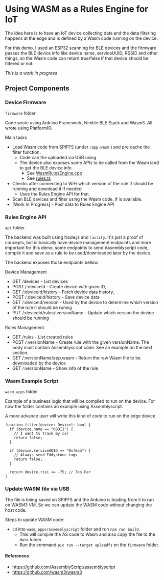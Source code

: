 # Using WASM as a Rules Engine for IoT

The idea here is to have an IoT device collecting data and the data filtering happens at the edge and is defined by a Wasm code running on the device.

For this demo, I used an ESP32 scanning for BLE devices and the firmware passes the BLE device info like device name, serviceUUID, RSSID and other things, so the Wasm code can return true/false if that device should be filtered or not.

_This is a work in progress_

## Project Components

### Device Firmware

`firmware` folder

Code wrote using Arduino Framework, Nimble BLE Stack and Wasm3. All wrote using PlatformIO.

Main tasks

- Load Wasm code from SPIFFS (under `/app.wasm` ) and pre cache the filter function.
  - Code can the uploaded via USB using
  - The device also exposes some APIs to be called from the Wasm land to get the BLE device info
    - See [WasmRulesEngine.cpp](firmware/src/WasmRulesEngine.cpp#74)
    - See [rules.ts](wasm_apps/assemblyscript/rules.ts)
- Checks after connecting to WiFi which version of the rule if should be running and download it if needed
  - Uses the Rules Engine API for that.
- Scan BLE devices and filter using the Wasm code, if is available.
- [Work In Progress] - Post data to Rules Engine API

### Rules Engine API

`api` folder

The backend was built using Node.js and `fastify`. It's just a proof of concepts, but is basically have device management endpoints and more important for this demo, some endpoints to send Assemblyscript code, compile it and save as a rule to be used/downloaded later by the device.

The backend exposes those endpoints bellow.

Device Management

- GET /devices - List devices
- POST /:deviceId - Create device with given ID,
- GET /:deviceId/history - Fetch device data history,
- POST /:deviceId/history - Save device data
- GET /:deviceId/version - Used by the device to determine which version of the rule it should be runnig
- PUT /:deviceId/rules/:versionName - Update which version the device should be running

Rules Management

- GET /rules - List created rules
- POST /:versionName - Create rule with the given versionName. The body must contain Assemblyscript code. See an example on the next section.
- GET /:versionName/app.wasm - Return the raw Wasm file to be downloaded by the device
- GET /:versionName - Show info of the rule

### Wasm Example Script

`wasm_apps` folder

Example of a business logic that will be compiled to run on the device. For now the folder contains an example using Assemblyscript.

A more advance user will write this kind of code to run on the edge device.

```
function filter(device: Device): bool {
  if (device.name == "OBDII") {
    // I want to track my car
    return false;
  }

  if (device.serviceUUID == "0xfeaa") {
    // Always send Eddystone tags
    return false;
  }

  return device.rssi <= -75; // Too Far
}
```

### Update WASM file via USB

The file is being saved on SPIFFS and the Arduino is loading from it to run on WASM3 VM. So we can update the WASM code without changing the host code.

Steps to update WASM code:

- `cd` into `wasm_apps/assemblyscript` folder and run `npm run build`.
  - This will compile the AS code to Wasm and also copy the file to the `data` folder.
  - Run the command `pio run --target uploadfs` on the `firmware` folder.

#### References

- https://github.com/AssemblyScript/assemblyscript
- https://github.com/wasm3/wasm3
